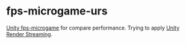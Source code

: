 # fps-microgame-urs
[Unity fps-microgame](https://learn.unity.com/project/fps-maikeurogeim) for compare performance.
Trying to apply [Unity Render Streaming](https://docs.unity3d.com/Packages/com.unity.renderstreaming@3.1/manual/index.html).
